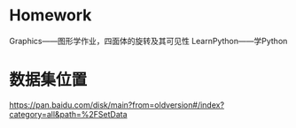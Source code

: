 # Homework
Graphics——图形学作业，四面体的旋转及其可见性
LearnPython——学Python
# 数据集位置
https://pan.baidu.com/disk/main?from=oldversion#/index?category=all&path=%2FSetData

